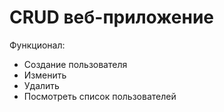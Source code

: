 # CRUD веб-приложение
Функционал:
* Создание пользователя
* Изменить
* Удалить
* Посмотреть список пользователей